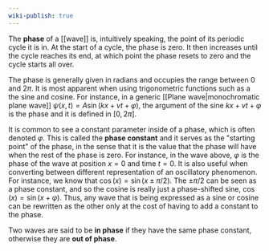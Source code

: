 ```yaml
---
wiki-publish: true
---
```

The **phase** of a [[wave]] is, intuitively speaking, the point of its periodic cycle it is in. At the start of a cycle, the phase is zero. It then increases until the cycle reaches its end, at which point the phase resets to zero and the cycle starts all over.

The phase is generally given in radians and occupies the range between $0$ and $2\pi$. It is most apparent when using trigonometric functions such as a the sine and cosine. For instance, in a generic [[Plane wave|monochromatic plane wave]] $\psi(x,t)=A\sin(kx+vt+\varphi)$, the argument of the sine $kx+vt+\varphi$ is the phase and it is defined in $[0,2\pi]$.

It is common to see a constant parameter inside of a phase, which is often denoted $\varphi$. This is called the **phase constant** and it serves as the "starting point" of the phase, in the sense that it is the value that the phase will have when the rest of the phase is zero. For instance, in the wave above, $\varphi$ is the phase of the wave at position $x=0$ and time $t=0$. It is also useful when converting between different representation of an oscillatory phenomenon. For instance, we know that $\cos(x)=\sin(x\pm \pi/2)$. The $\pm \pi/2$ can be seen as a phase constant, and so the cosine is really just a phase-shifted sine, $\cos(x)=\sin(x+\varphi)$. Thus, any wave that is being expressed as a sine or cosine can be rewritten as the other only at the cost of having to add a constant to the phase.

Two waves are said to be **in phase** if they have the same phase constant, otherwise they are **out of phase**.